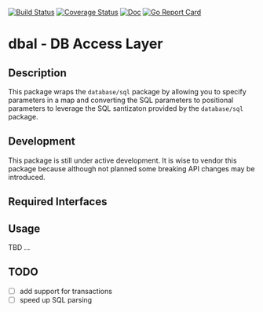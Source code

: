 [Build Status]: https://travis-ci.org/magicalbanana/dbal
[Build Status Badge]: https://travis-ci.org/magicalbanana/dbal.svg?branch=master

[Coverage Status]: https://coveralls.io/github/magicalbanana/dbal?branch=master
[Coverage Status Badge]: https://coveralls.io/repos/github/magicalbanana/dbal/badge.svg?branch=master

[Doc]: https://godoc.org/github.com/magicalbanana/dbal
[Doc Badge]: https://godoc.org/github.com/magicalbanana/dbal?status.svg

[Go Report Card]: https://goreportcard.com/report/github.com/magicalbanana/dbal
[Go Report Card Badge]: https://goreportcard.com/badge/github.com/magicalbanana/dbal

[![Build Status][Build Status Badge]][Build Status]
[![Coverage Status][Coverage Status Badge]][Coverage Status]
[![Doc][Doc Badge]][Doc]
[![Go Report Card][Go Report Card Badge]][Go Report Card]

# dbal - DB Access Layer

## Description

This package wraps the `database/sql` package by allowing you to specify
parameters in a map and converting the SQL parameters to positional parameters
to leverage the SQL santizaton provided by the `database/sql` package.

## Development

This package is still under active development. It is wise to vendor this package because although not planned some breaking API changes may be introduced.

## Required Interfaces

## Usage

TBD ...

## TODO

- [ ] add support for transactions
- [ ] speed up SQL parsing
